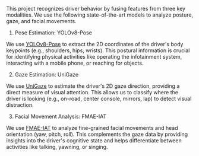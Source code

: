 This project recognizes driver behavior by fusing features from three key modalities. We use the following state-of-the-art models to analyze posture, gaze, and facial movements.

1. Pose Estimation: YOLOv8-Pose

We use [YOLOv8-Pose](https://github.com/ultralytics/ultralytics) to extract the 2D coordinates of the driver's body keypoints (e.g., shoulders, hips, wrists). This postural information is crucial for identifying physical activities like operating the infotainment system, interacting with a mobile phone, or reaching for objects.

2. Gaze Estimation: UniGaze

We use [UniGaze](https://github.com/ut-vision/UniGaze) to estimate the driver's 2D gaze direction, providing a direct measure of visual attention. This allows us to classify where the driver is looking (e.g., on-road, center console, mirrors, lap) to detect visual distraction.

3. Facial Movement Analysis: FMAE-IAT

We use [FMAE-IAT](https://github.com/forever208/FMAE-IAT) to analyze fine-grained facial movements and head orientation (yaw, pitch, roll). This complements the gaze data by providing insights into the driver's cognitive state and helps differentiate between activities like talking, yawning, or singing.